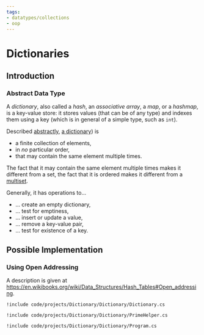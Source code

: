 ```yaml
---
tags:
- datatypes/collections
- oop
---
```


# Dictionaries

## Introduction

### Abstract Data Type

A *dictionary*, also called a *hash*, an *associative array*, a *map*, or a *hashmap*, is a key-value store: it stores values (that can be of any type) and indexes them using a key (which is in general of a simple type, such as `int`).

Described [abstractly](./lectures/data/intro#abstract-data-types), [a dictionary](https://en.wikipedia.org/wiki/Hash_table)) is 

- a finite collection of elements,
- in *no* particular order,
- that may contain the same element multiple times.

The fact that it may contain the same element multiple times makes it different from a set, the fact that it is ordered makes it different from a [multiset](https://en.wikipedia.org/wiki/Multiset).

Generally, it has operations to…

- … create an empty dictionary,
- … test for emptiness, 
- … insert or update a value,
- … remove a key-value pair,
- … test for existence of a key.


## Possible Implementation

### Using Open Addressing

A description is given at <https://en.wikibooks.org/wiki/Data_Structures/Hash_Tables#Open_addressing>.

```{download="./code/projects/Dictionary.zip"}
!include code/projects/Dictionary/Dictionary/Dictionary.cs
```

```{download="./code/projects/Dictionary.zip"}
!include code/projects/Dictionary/Dictionary/PrimeHelper.cs
```

```{download="./code/projects/Dictionary.zip"}
!include code/projects/Dictionary/Dictionary/Program.cs
```
